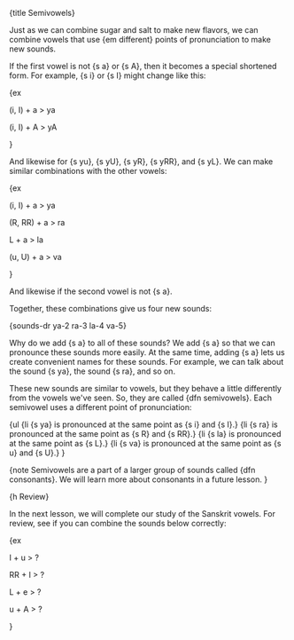 {title Semivowels}

Just as we can combine sugar and salt to make new flavors, we can combine
vowels that use {em different} points of pronunciation to make new sounds.

If the first vowel is not {s a} or {s A}, then it becomes a special shortened
form. For example, {s i} or {s I} might change like this:

{ex

(i, I) + a > ya

(i, I) + A > yA

}

And likewise for {s yu}, {s yU}, {s yR}, {s yRR}, and {s yL}. We can make
similar combinations with the other vowels:

{ex

(i, I) + a > ya

(R, RR) + a > ra

L + a > la

(u, U) + a > va

}

And likewise if the second vowel is not {s a}.

Together, these combinations give us four new sounds:

{sounds-dr ya-2 ra-3 la-4 va-5}

Why do we add {s a} to all of these sounds? We add {s a} so that we can
pronounce these sounds more easily. At the same time, adding {s a} lets us
create convenient names for these sounds. For example, we can talk about the
sound {s ya}, the sound {s ra}, and so on.

These new sounds are similar to vowels, but they behave a little differently
from the vowels we've seen. So, they are called {dfn semivowels}. Each
semivowel uses a different point of pronunciation:

{ul
    {li {s ya} is pronounced at the same point as {s i} and {s I}.}
    {li {s ra} is pronounced at the same point as {s R} and {s RR}.}
    {li {s la} is pronounced at the same point as {s L}.}
    {li {s va} is pronounced at the same point as {s u} and {s U}.}
}

{note
Semivowels are a part of a larger group of sounds called {dfn consonants}. We
will learn more about consonants in a future lesson.
}

{h Review}

In the next lesson, we will complete our study of the Sanskrit vowels. For
review, see if you can combine the sounds below correctly:

{ex

I + u > ?

RR + I > ?

L + e > ?

u + A > ?

}
